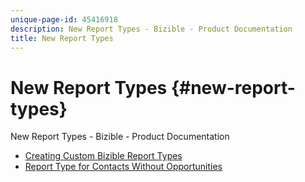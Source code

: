 ```yaml
---
unique-page-id: 45416918
description: New Report Types - Bizible - Product Documentation
title: New Report Types
---
```


# New Report Types {#new-report-types}

New Report Types - Bizible - Product Documentation

* [Creating Custom Bizible Report Types](new-report-types/creating-custom-bizible-report-types.md)
* [Report Type for Contacts Without Opportunities](new-report-types/report-type-for-contacts-without-opportunities.md)

